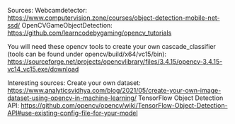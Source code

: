 Sources: 
    Webcamdetector: https://www.computervision.zone/courses/object-detection-mobile-net-ssd/
    OpenCVGameObjectDetection: https://github.com/learncodebygaming/opencv_tutorials


You will need these opencv tools to create your own cascade_classifier (tools can be found under opencv/build/x64/vc15/bin): 
https://sourceforge.net/projects/opencvlibrary/files/3.4.15/opencv-3.4.15-vc14_vc15.exe/download


Interesting sources:
Create your own dataset: https://www.analyticsvidhya.com/blog/2021/05/create-your-own-image-dataset-using-opencv-in-machine-learning/
TensorFlow Object Detection API: https://github.com/opencv/opencv/wiki/TensorFlow-Object-Detection-API#use-existing-config-file-for-your-model
